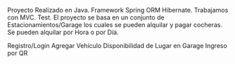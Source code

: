 Proyecto Realizado en Java.
Framework Spring 
ORM Hibernate.
Trabajamos con MVC.
Test.
El proyecto se basa en un conjunto de Estacionamientos/Garage los cuales se pueden alquilar y pagar cocheras.
Se pueden alquilar por Hora o por Día.

Registro/Login
Agregar Vehículo
Disponibilidad de Lugar en Garage
Ingreso por QR
